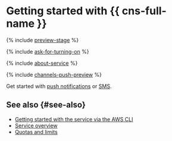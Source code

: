 # Getting started with {{ cns-full-name }}

{% include [preview-stage](../_includes/notifications/preview-stage.md) %}

{% include [ask-for-turning-on](../_includes/notifications/ask-for-turning-on.md) %}

{% include [about-service](../_includes/notifications/about-service.md) %}

{% include [channels-push-preview](../_includes/notifications/channels-push-preview.md) %}

Get started with [push notifications](quickstart-push.md) or [SMS](quickstart-sms.md).

## See also {#see-also}

* [Getting started with the service via the AWS CLI](./tools/aws-cli.md)
* [Service overview](./concepts/index.md)
* [Quotas and limits](./concepts/limits.md)
